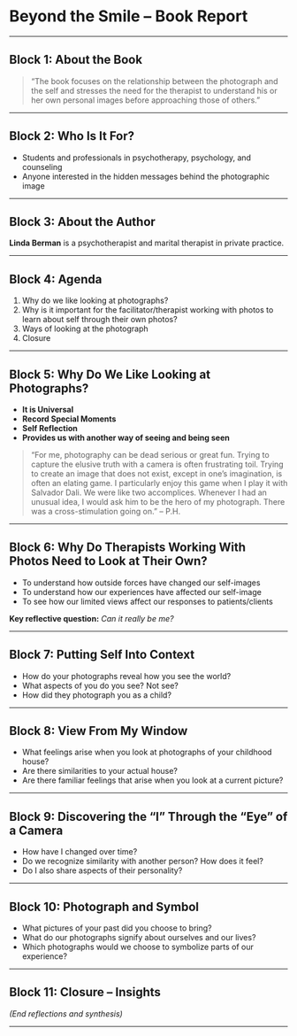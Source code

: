 # Beyond the Smile – Book Report

---

## Block 1: About the Book
> “The book focuses on the relationship between the photograph and the self and stresses the need for the therapist to understand his or her own personal images before approaching those of others.”

---

## Block 2: Who Is It For?
- Students and professionals in psychotherapy, psychology, and counseling  
- Anyone interested in the hidden messages behind the photographic image

---

## Block 3: About the Author
**Linda Berman** is a psychotherapist and marital therapist in private practice.

---

## Block 4: Agenda
1. Why do we like looking at photographs?  
2. Why is it important for the facilitator/therapist working with photos to learn about self through their own photos?  
3. Ways of looking at the photograph  
4. Closure  

---

## Block 5: Why Do We Like Looking at Photographs?
- **It is Universal**  
- **Record Special Moments**  
- **Self Reflection**  
- **Provides us with another way of seeing and being seen**

> “For me, photography can be dead serious or great fun. Trying to capture the elusive truth with a camera is often frustrating toil. Trying to create an image that does not exist, except in one’s imagination, is often an elating game. I particularly enjoy this game when I play it with Salvador Dali. We were like two accomplices. Whenever I had an unusual idea, I would ask him to be the hero of my photograph. There was a cross-stimulation going on.” – P.H.

---

## Block 6: Why Do Therapists Working With Photos Need to Look at Their Own?
- To understand how outside forces have changed our self-images  
- To understand how our experiences have affected our self-image  
- To see how our limited views affect our responses to patients/clients  

**Key reflective question:** *Can it really be me?*

---

## Block 7: Putting Self Into Context
- How do your photographs reveal how you see the world?  
- What aspects of you do you see? Not see?  
- How did they photograph you as a child?  

---

## Block 8: View From My Window
- What feelings arise when you look at photographs of your childhood house?  
- Are there similarities to your actual house?  
- Are there familiar feelings that arise when you look at a current picture?  

---

## Block 9: Discovering the “I” Through the “Eye” of a Camera
- How have I changed over time?  
- Do we recognize similarity with another person? How does it feel?  
- Do I also share aspects of their personality?  

---

## Block 10: Photograph and Symbol
- What pictures of your past did you choose to bring?  
- What do our photographs signify about ourselves and our lives?  
- Which photographs would we choose to symbolize parts of our experience?  

---

## Block 11: Closure – Insights
*(End reflections and synthesis)*

---

